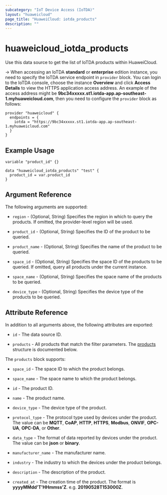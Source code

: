 ```yaml
---
subcategory: "IoT Device Access (IoTDA)"
layout: "huaweicloud"
page_title: "HuaweiCloud: iotda_products"
description: ""
---
```


# huaweicloud_iotda_products

Use this data source to get the list of IoTDA products within HuaweiCloud.

-> When accessing an IoTDA **standard** or **enterprise** edition instance, you need to specify the IoTDA service
  endpoint in `provider` block.
  You can login to the IoTDA console, choose the instance **Overview** and click **Access Details**
  to view the HTTPS application access address. An example of the access address might be
  **9bc34xxxxx.st1.iotda-app.ap-southeast-1.myhuaweicloud.com**, then you need to configure the
  `provider` block as follows:

  ```hcl
  provider "huaweicloud" {
    endpoints = {
      iotda = "https://9bc34xxxxx.st1.iotda-app.ap-southeast-1.myhuaweicloud.com"
    }
  }
  ```

## Example Usage

```hcl
variable "product_id" {}

data "huaweicloud_iotda_products" "test" {
  product_id = var.product_id
}
```

## Argument Reference

The following arguments are supported:

* `region` - (Optional, String) Specifies the region in which to query the products.
  If omitted, the provider-level region will be used.

* `product_id` - (Optional, String) Specifies the ID of the product to be queried.

* `product_name` - (Optional, String) Specifies the name of the product to be queried.

* `space_id` - (Optional, String) Specifies the space ID of the products to be queried.
  If omitted, query all products under the current instance.

* `space_name` - (Optional, String) Specifies the space name of the products to be queried.

* `device_type` - (Optional, String) Specifies the device type of the products to be queried.

## Attribute Reference

In addition to all arguments above, the following attributes are exported:

* `id` - The data source ID.

* `products` - All products that match the filter parameters.
  The [products](#iotda_products) structure is documented below.

<a name="iotda_products"></a>
The `products` block supports:

* `space_id` - The space ID to which the product belongs.

* `space_name` - The space name to which the product belongs.

* `id` - The product ID.

* `name` - The product name.

* `device_type` - The device type of the product.

* `protocol_type` - The protocol type used by devices under the product.
  The value can be **MQTT**, **CoAP**, **HTTP**, **HTTPS**, **Modbus**, **ONVIF**, **OPC-UA**, **OPC-DA**, or **Other**.

* `data_type` - The format of data reported by devices under the product.
  The value can be **json** or **binary**.

* `manufacturer_name` - The manufacturer name.

* `industry` - The industry to which the devices under the product belongs.

* `description` - The description of the product.

* `created_at` - The creation time of the product. The format is **yyyyMMdd'T'HHmmss'Z**. e.g. **20190528T153000Z**.
